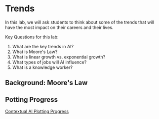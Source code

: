 # Trends

In this lab, we will ask students to think about some of the trends
that will have the most impact on their careers and their lives.

Key Questions for this lab:

1. What are the key trends in AI?
2. What is Moore's Law?
3. What is linear growth vs. exponential growth?
4. What types of jobs will AI influence?
5. What is a knowledge worker?

## Background: Moore's Law

## Potting Progress

[Contextual AI Plotting Progress](https://contextual.ai/plotting-progress-in-ai/)